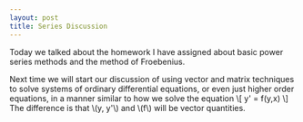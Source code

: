 ```yaml
---
layout: post
title: Series Discussion
---
```


Today we talked about the homework I have assigned about basic power series
methods and the method of Froebenius.

Next time we will start our discussion of using vector and matrix techniques
to solve systems of ordinary differential equations, or even just higher
order equations, in a manner similar to how we solve the equation
\\[ y' = f(y,x) \\]
The difference is that \\(y, y'\\) and \\(f\\) will be vector quantities.
